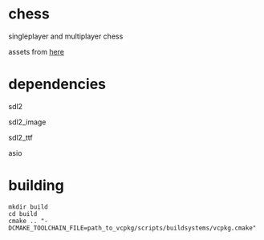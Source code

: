 # chess
singleplayer and multiplayer chess

assets from [here](https://gitlab.com/zulban/chesscraft-creative-commons/-/tree/master)

# dependencies
sdl2

sdl2_image

sdl2_ttf

asio

# building
```
mkdir build
cd build
cmake .. "-DCMAKE_TOOLCHAIN_FILE=path_to_vcpkg/scripts/buildsystems/vcpkg.cmake"
```

